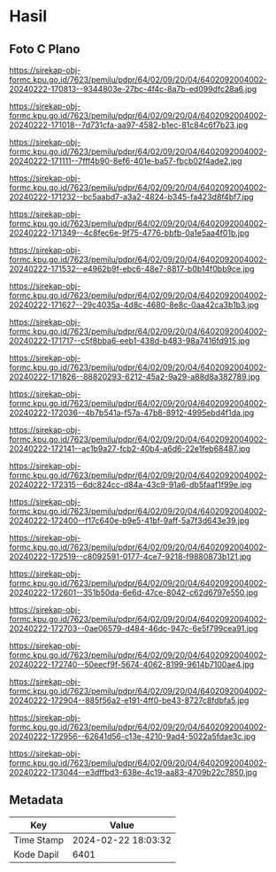 # Hasil

## Foto C Plano

https://sirekap-obj-formc.kpu.go.id/7623/pemilu/pdpr/64/02/09/20/04/6402092004002-20240222-170813--9344803e-27bc-4f4c-8a7b-ed099dfc28a6.jpg

https://sirekap-obj-formc.kpu.go.id/7623/pemilu/pdpr/64/02/09/20/04/6402092004002-20240222-171018--7d731cfa-aa97-4582-b1ec-81c84c6f7b23.jpg

https://sirekap-obj-formc.kpu.go.id/7623/pemilu/pdpr/64/02/09/20/04/6402092004002-20240222-171111--7fff4b90-8ef6-401e-ba57-fbcb02f4ade2.jpg

https://sirekap-obj-formc.kpu.go.id/7623/pemilu/pdpr/64/02/09/20/04/6402092004002-20240222-171232--bc5aabd7-a3a2-4824-b345-fa423d8f4bf7.jpg

https://sirekap-obj-formc.kpu.go.id/7623/pemilu/pdpr/64/02/09/20/04/6402092004002-20240222-171349--4c8fec6e-9f75-4776-bbfb-0a1e5aa4f01b.jpg

https://sirekap-obj-formc.kpu.go.id/7623/pemilu/pdpr/64/02/09/20/04/6402092004002-20240222-171532--e4962b9f-ebc6-48e7-8817-b0b14f0bb9ce.jpg

https://sirekap-obj-formc.kpu.go.id/7623/pemilu/pdpr/64/02/09/20/04/6402092004002-20240222-171627--29c4035a-4d8c-4680-8e8c-0aa42ca3b1b3.jpg

https://sirekap-obj-formc.kpu.go.id/7623/pemilu/pdpr/64/02/09/20/04/6402092004002-20240222-171717--c5f8bba6-eeb1-438d-b483-98a7416fd915.jpg

https://sirekap-obj-formc.kpu.go.id/7623/pemilu/pdpr/64/02/09/20/04/6402092004002-20240222-171826--88820293-6212-45a2-9a29-a88d8a382789.jpg

https://sirekap-obj-formc.kpu.go.id/7623/pemilu/pdpr/64/02/09/20/04/6402092004002-20240222-172036--4b7b541a-f57a-47b8-8912-4995ebd4f1da.jpg

https://sirekap-obj-formc.kpu.go.id/7623/pemilu/pdpr/64/02/09/20/04/6402092004002-20240222-172141--ac1b9a27-fcb2-40b4-a6d6-22e1feb68487.jpg

https://sirekap-obj-formc.kpu.go.id/7623/pemilu/pdpr/64/02/09/20/04/6402092004002-20240222-172315--6dc824cc-d84a-43c9-91a6-db5faaf1f99e.jpg

https://sirekap-obj-formc.kpu.go.id/7623/pemilu/pdpr/64/02/09/20/04/6402092004002-20240222-172400--f17c640e-b9e5-41bf-9aff-5a7f3d643e39.jpg

https://sirekap-obj-formc.kpu.go.id/7623/pemilu/pdpr/64/02/09/20/04/6402092004002-20240222-172519--c8092591-0177-4ce7-9218-f9880873b121.jpg

https://sirekap-obj-formc.kpu.go.id/7623/pemilu/pdpr/64/02/09/20/04/6402092004002-20240222-172601--351b50da-6e6d-47ce-8042-c62d6797e550.jpg

https://sirekap-obj-formc.kpu.go.id/7623/pemilu/pdpr/64/02/09/20/04/6402092004002-20240222-172703--0ae06579-d484-46dc-947c-6e5f799cea91.jpg

https://sirekap-obj-formc.kpu.go.id/7623/pemilu/pdpr/64/02/09/20/04/6402092004002-20240222-172740--50eecf9f-5674-4062-8199-9614b7100ae4.jpg

https://sirekap-obj-formc.kpu.go.id/7623/pemilu/pdpr/64/02/09/20/04/6402092004002-20240222-172904--885f56a2-e191-4ff0-be43-8727c8fdbfa5.jpg

https://sirekap-obj-formc.kpu.go.id/7623/pemilu/pdpr/64/02/09/20/04/6402092004002-20240222-172956--62641d56-c13e-4210-9ad4-5022a5fdae3c.jpg

https://sirekap-obj-formc.kpu.go.id/7623/pemilu/pdpr/64/02/09/20/04/6402092004002-20240222-173044--e3dffbd3-638e-4c19-aa83-4709b22c7850.jpg


## Metadata

| Key        | Value               |
| ---------- | ------------------- |
| Time Stamp | 2024-02-22 18:03:32 |
| Kode Dapil | 6401                |



